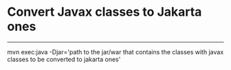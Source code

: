 # Convert Javax classes to Jakarta ones
---------------------------------------
mvn exec:java -Djar='path to the jar/war that contains the classes with javax classes to be converted to jakarta ones'
